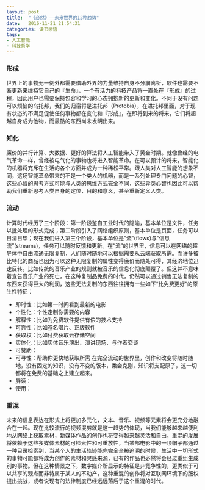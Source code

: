 ```yaml
---
layout: post
title:  "《必然》——未来世界的12种趋势"
date:   2016-11-21 21:54:31
categories: 读书感悟
tags:
- 人工智能
- 科技哲学
---
```


### 形成  

世界上的事物无一例外都需要借助外界的力量维持自身不分崩离析，软件也需要不断更新来维持它自己的『生命』，一个有活力的科技产品将一直处在『形成』的过程，因此用户也需要保持包容和学习的心态拥抱新的更新和变化。不同于没有问题可以烦恼的乌托邦，我们的归宿将是进托邦（Protobia），在进托邦里面，对于现有状态的不满足促使任何事物都在变化和『形成』，在即将到来的将来，它们将超越自身成为他物，而最酷的东西尚未发明出来。
<!--more-->

### 知化

廉价的并行计算、大数据、更好的算法将人工智能带入了黄金时期。就像曾经的电气革命一样，曾经被电气化的事物也将进入智能革命。在可以预计的将来，智能化的机器将充斥在生活的各个方面并成为一种稀松平常。跟人类对人工智能的想象不同，这场智能革命带来的不是一个类人的机器，而是一系列处理专门问题的心智，这些心智的思考方式可能与人类的思维方式完全不同，这些异类心智也因此可以帮助我们重新思考人类自身的定位，目的和意义，甚至重新定义人类。

### 流动

计算时代经历了三个阶段：第一阶段鉴自工业时代的隐喻，基本单位是文件，任务以批处理的形式完成；第二阶段引入了网络组织原则，基本单位是页面，任务可以日清日毕；现在我们进入第三个阶段，基本单位是”流“(flows)与“信息流”(streams)，任务可以随时反馈和更新。在“流”的世界里，信息可以在网络的超导体中自由流通无限复制，人们随时随地可以根据需要从云端获取所需。而许多被比特化的商品也因为可以这种无限复制的属性变得廉价而随处可得，其经济地位迅速反转。比如传统的音乐产业的规则就被音乐的信息化彻底颠覆了。但这并不意味着宣告音乐产业的死亡，在这种复制品免费的时代，仍然可以通过销售无法复制的东西来获得巨大的利润，这些无法复制的东西往往拥有一些如下“比免费更好”的原生性特征：
  - 即时性：比如第一时间看到最新的电影
  - 个性化：个性定制你需要的内容
  - 解释性：比如为免费软件提供有偿的技术支持
  - 可靠性：比如签名唱片、正版软件
  - 获取权：比如付费获取云存储空间
  - 实体化：比如实体音乐演出、演讲现场、与作者交谈
  - 可赞助：
  - 可寻性：帮助你更快地获取所需
  在完全流动的世界里，创作和改变将随时随地，没有固定的知识，没有不变的版本，柔会克刚，知识将支配原子，这一切都将在免费的基础之上建立起来。
- 屏读：
- 使用：

### 重混

未来的信息表达在形式上将更加多元化，文本、音乐、视频等元素将会更充分地融合在一起。现在比较流行的视频混剪就是这一趋势的体现，当我们能够越来越便利地从网络上获取素材，新媒体作品的创作也将变得越来越灵活和自由，重混的发展将依赖于这些多媒体素材的可检索性和可重放性，当某部电影中的一顶帽子都通过一种目录检索到，当某个人的生活轨迹能完完全全被追溯的时候，生活中一切形式的事物可能都将成为创作的素材和灵感来源，已有的作品也必然将会经过重组生成别的事物。但在这种情景之下，数字媒介所显示的特征是非竞争性的，更类似于可以共享的观点而非特属于某人的不动产，这种重混的创作将对互联网环境下的版权提出挑战，或者说现有的法律制度已经远远落后于这个重混的时代。
